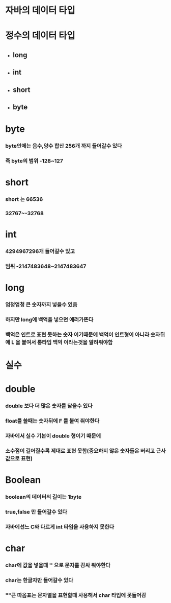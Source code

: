 # 자바의 데이터 타입

# 정수의 데이터 타입

- ## long
- ## int
- ## short
- ## byte

# byte

### byte안에는 음수,양수 합산 256개 까지 들어갈수 있다

### 즉 byte의 범위 -128~127

# short

### short 는 66536

### 32767~-32768

# int

### 4294967296개 들어갈수 있고

### 범위 -2147483648~2147483647

# long

### 엄청엄청 큰 숫자까지 넣을수 있음

### 하지만 long에 백억을 넣으면 에러가뜬다

### 백억은 인트로 표현 못하는 숫자 이기때문에 백억이 인트형이 아니라 숫자뒤에 L 을 붙여서 롱타입 백억 이라는것을 알려줘야함

# 실수

# double

### double 보다 더 많은 숫자를 담을수 있다

### float를 쓸때는 숫자뒤에 F 를 붙여 줘야한다

### 자바에서 실수 기본이 double 형이기 때문에

### 소수점이 길어질수록 제대로 표현 못함(중요하지 않은 숫자들은 버리고 근사값으로 표현)

# Boolean

### boolean의 데이터의 길이는 1byte

### true,false 만 들어갈수 있다

### 자바에선느 C와 다르게 int 타입을 사용하지 못한다

# char

### char에 값을 넣을때 '' 으로 문자를 감싸 줘야한다

### char는 한글자만 들어갈수 있다

### ""큰 따옴표는 문자열을 표현할때 사용해서 char 타입에 못들어감
